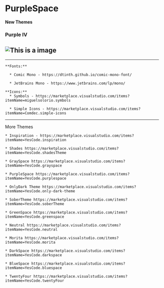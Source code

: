 # PurpleSpace

****New Themes****
### Purple IV
![This is a image](https://github.com/yesomac/purplespace/blob/main/img/purple4.png?raw=true)
---

---
    **Fonts:** 

      * Comic Mono - https://dtinth.github.io/comic-mono-font/

      * JetBrains Mono - https://www.jetbrains.com/lp/mono/

    **Icons:** 
      * Symbols - https://marketplace.visualstudio.com/items?itemName=miguelsolorio.symbols

      * Simple Icons - https://marketplace.visualstudio.com/items?itemName=Comdec.simple-icons

---
More Themes

    * Inspiration - https://marketplace.visualstudio.com/items?itemName=YesCode.inspiration

    * Shades https://marketplace.visualstudio.com/items?itemName=YesCode.shadesTheme

    * GraySpace https://marketplace.visualstudio.com/items?itemName=YesCode.grayspace

    * PurpleSpace https://marketplace.visualstudio.com/items?itemName=YesCode.purplespace

    * OnlyDark Theme https://marketplace.visualstudio.com/items?itemName=YesCode.only-dark-theme

    * SoberTheme https://marketplace.visualstudio.com/items?itemName=YesCode.soberTheme

    * GreenSpace https://marketplace.visualstudio.com/items?itemName=YesCode.greenspace

    * Neutral https://marketplace.visualstudio.com/items?itemName=YesCode.neutral

    * Morita https://marketplace.visualstudio.com/items?itemName=YesCode.morita

    * DarkSpace https://marketplace.visualstudio.com/items?itemName=YesCode.darkspace

    * BlueSpace https://marketplace.visualstudio.com/items?itemName=YesCode.bluespace

    * TwentyFour https://marketplace.visualstudio.com/items?itemName=YesCode.twentyFour
